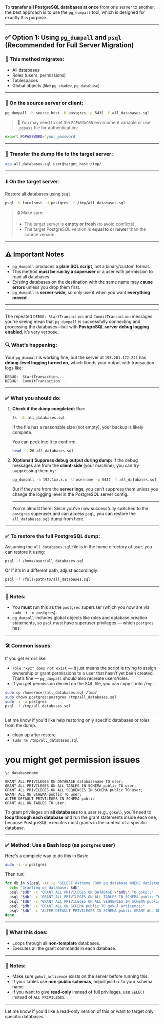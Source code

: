 To **transfer all PostgreSQL databases at once** from one server to another, the best approach is to use the `pg_dumpall` tool, which is designed for exactly this purpose.

---

## ✅ Option 1: **Using `pg_dumpall` and `psql` (Recommended for Full Server Migration)**

### 🔁 This method migrates:

* All databases
* Roles (users, permissions)
* Tablespaces
* Global objects (like `pg_shadow`, `pg_database`)

---

### 🔧 On the source server or client:

```bash
pg_dumpall -h source_host -U postgres -p 5432 -f all_databases.sql
```

> 🔐 You may need to set the `PGPASSWORD` environment variable or use `.pgpass` file for authentication:

```bash
export PGPASSWORD='your_password'
```

---

### 📁 Transfer the dump file to the target server:

```bash
scp all_databases.sql user@target_host:/tmp/
```

---

### ⬇️ On the target server:

Restore all databases using `psql`:

```bash
psql -h localhost -U postgres -f /tmp/all_databases.sql
```

> 🔒 Make sure:
>
> * The target server is **empty or fresh** (to avoid conflicts).
> * The target PostgreSQL version is **equal to or newer** than the source version.

---

## ⚠️ Important Notes

* `pg_dumpall` produces a **plain SQL script**, not a binary/custom format.
* This method **must be run by a superuser** or a user with permission to read all databases.
* Existing databases on the destination with the same name may **cause errors** unless you drop them first.
* `pg_dumpall` is **server-wide**, so only use it when you want **everything moved**.

---

---

The repeated `DEBUG: StartTransaction` and `CommitTransaction` messages you're seeing mean that `pg_dumpall` is successfully connecting and processing the databases—but with **PostgreSQL server debug logging enabled**, it’s very verbose.

### 🔍 What’s happening:
Your `pg_dumpall` is working fine, but the server at `195.201.172.241` has **debug-level logging turned on**, which floods your output with transaction logs like:

```
DEBUG:  StartTransaction...
DEBUG:  CommitTransaction...
```

---

### ✅ What you should do:

1. **Check if the dump completed:**
   Run:

   ```bash
   ls -lh all_databases.sql
   ```

   If the file has a reasonable size (not empty), your backup is likely complete.

   You can peek into it to confirm:

   ```bash
   head -n 20 all_databases.sql
   ```

2. **(Optional) Suppress debug output during dump:**
   If the debug messages are from the **client-side** (your machine), you can try suppressing them by:

   ```bash
   pg_dumpall -h 192.1xx.x.x -U username -p 5432 -f all_databases.sql > /dev/null 2>&1
   ```

   But if they are from the **server logs**, you can’t suppress them unless you change the logging level in the PostgreSQL server config.



   ---

   You're almost there. Since you've now successfully switched to the `postgres` superuser and can access `psql`, you can restore the `all_databases.sql` dump from here.

---

### ✅ To restore the full PostgreSQL dump:

Assuming the `all_databases.sql` file is in the home directory of `user`, you can restore it using:

```bash
psql -f /home/user/all_databases.sql
```

Or if it's in a different path, adjust accordingly:

```bash
psql -f /full/path/to/all_databases.sql
```

---

### 🧠 Notes:

* You **must** run this as the `postgres` superuser (which you now are via `sudo -i -u postgres`).
* `pg_dumpall` includes global objects like roles and database creation statements, so `psql` must have superuser privileges — which `postgres` has.

---

### 🛠️ Common issues:

If you get errors like:

* `role "xyz" does not exist` — it just means the script is trying to assign ownership or grant permissions to a user that hasn’t yet been created. That’s fine — `pg_dumpall` should also recreate users/roles.
* If you get permission denied on the SQL file, you can copy it into `/tmp`:

```bash
sudo cp /home/user/all_databases.sql /tmp/
sudo chown postgres:postgres /tmp/all_databases.sql
sudo -i -u postgres
psql -f /tmp/all_databases.sql
```

---

Let me know if you'd like help restoring only specific databases or roles from the dump.


- clean up after restore
- `sudo rm /tmp/all_databases.sql`

# you might get permission issues
```
\c databasename

GRANT ALL PRIVILEGES ON DATABASE databasename TO user;
GRANT ALL PRIVILEGES ON ALL TABLES IN SCHEMA public TO user;
GRANT ALL PRIVILEGES ON ALL SEQUENCES IN SCHEMA public TO user;
GRANT ALL ON SCHEMA public TO user;
ALTER DEFAULT PRIVILEGES IN SCHEMA public
GRANT ALL ON TABLES TO user;
```


To grant privileges on **all databases** to a user (e.g., `gokul`), you’ll need to **loop through each database** and run the grant statements inside each one, because PostgreSQL executes most grants in the context of a specific database.

---

### ✅ Method: Use a Bash loop (as `postgres` user)

Here's a complete way to do this in Bash:

```bash
sudo -i -u postgres
```

Then run:

```bash
for db in $(psql -At -c "SELECT datname FROM pg_database WHERE datistemplate = false;"); do
  echo "Granting on database: $db"
  psql "$db" -c "GRANT ALL PRIVILEGES ON DATABASE \"$db\" TO gokul;"
  psql "$db" -c "GRANT ALL PRIVILEGES ON ALL TABLES IN SCHEMA public TO gokul;"
  psql "$db" -c "GRANT ALL PRIVILEGES ON ALL SEQUENCES IN SCHEMA public TO gokul;"
  psql "$db" -c "GRANT ALL ON SCHEMA public TO gokul_articence;"
  psql "$db" -c "ALTER DEFAULT PRIVILEGES IN SCHEMA public GRANT ALL ON TABLES TO gokul;"
done
```

---

### 🧠 What this does:

* Loops through all **non-template** databases.
* Executes all the grant commands in each database.

---

### 🛑 Notes:

* Make sure `gokul_articence` exists on the server before running this.
* If your tables use **non-public schemas**, adjust `public` to your schema name.
* If you want to give **read-only** instead of full privileges, use `SELECT` instead of `ALL PRIVILEGES`.

---

Let me know if you'd like a read-only version of this or want to target only specific databases.


